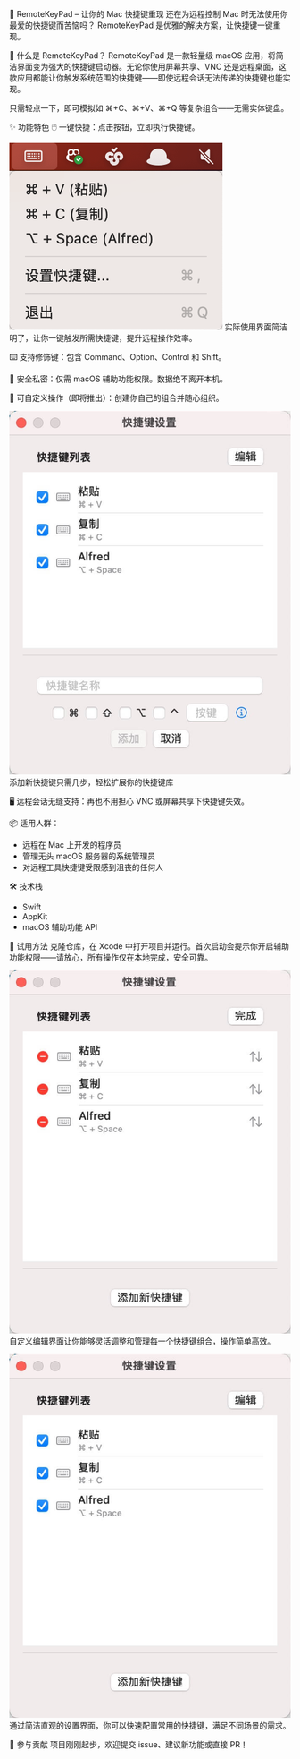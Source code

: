 🔧 RemoteKeyPad – 让你的 Mac 快捷键重现
还在为远程控制 Mac 时无法使用你最爱的快捷键而苦恼吗？
RemoteKeyPad 是优雅的解决方案，让快捷键一键重现。

🚀 什么是 RemoteKeyPad？
RemoteKeyPad 是一款轻量级 macOS 应用，将简洁界面变为强大的快捷键启动器。无论你使用屏幕共享、VNC 还是远程桌面，这款应用都能让你触发系统范围的快捷键——即使远程会话无法传递的快捷键也能实现。

只需轻点一下，即可模拟如 ⌘+C、⌘+V、⌘+Q 等复杂组合——无需实体键盘。

✨ 功能特色
🖱️ 一键快捷：点击按钮，立即执行快捷键。

![快捷键使用界面](ExampleImage/Use.png)
实际使用界面简洁明了，让你一键触发所需快捷键，提升远程操作效率。

⌨️ 支持修饰键：包含 Command、Option、Control 和 Shift。

🔐 安全私密：仅需 macOS 辅助功能权限。数据绝不离开本机。

🧰 可自定义操作（即将推出）：创建你自己的组合并随心组织。

![快捷键添加界面](ExampleImage/Added.jpg)
添加新快捷键只需几步，轻松扩展你的快捷键库

🖥️ 远程会话无缝支持：再也不用担心 VNC 或屏幕共享下快捷键失效。

📦 适用人群：
- 远程在 Mac 上开发的程序员
- 管理无头 macOS 服务器的系统管理员
- 对远程工具快捷键受限感到沮丧的任何人

🛠 技术栈
- Swift
- AppKit
- macOS 辅助功能 API

🧪 试用方法
克隆仓库，在 Xcode 中打开项目并运行。首次启动会提示你开启辅助功能权限——请放心，所有操作仅在本地完成，安全可靠。

![快捷键编辑界面](ExampleImage/Editor.jpg)
自定义编辑界面让你能够灵活调整和管理每一个快捷键组合，操作简单高效。

![快捷键设置界面](ExampleImage/Settings.jpg)
通过简洁直观的设置界面，你可以快速配置常用的快捷键，满足不同场景的需求。

🤝 参与贡献
项目刚刚起步，欢迎提交 issue、建议新功能或直接 PR！

